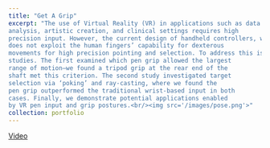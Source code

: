 ```yaml
---
title: "Get A Grip"
excerpt: "The use of Virtual Reality (VR) in applications such as data
analysis, artistic creation, and clinical settings requires high
precision input. However, the current design of handheld controllers, where wrist rotation is the primary input approach,
does not exploit the human fingers’ capability for dexterous
movements for high precision pointing and selection. To address this issue, we investigated the characteristics and potential of using a pen as a VR input device. We conducted two
studies. The first examined which pen grip allowed the largest
range of motion—we found a tripod grip at the rear end of the
shaft met this criterion. The second study investigated target
selection via ‘poking’ and ray-casting, where we found the
pen grip outperformed the traditional wrist-based input in both
cases. Finally, we demonstrate potential applications enabled
by VR pen input and grip postures.<br/><img src='/images/pose.png'>"
collection: portfolio
---
```


[Video](http://nianlongl.com/publication/chi2020-vrpen/chi20c-sub7836-cam-i19.mp4)

